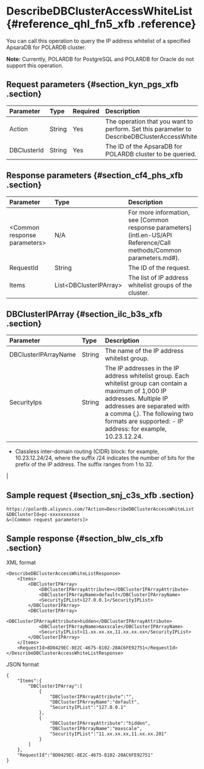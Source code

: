 # DescribeDBClusterAccessWhiteList {#reference_qhl_fn5_xfb .reference}

You can call this operation to query the IP address whitelist of a specified ApsaraDB for POLARDB cluster.

**Note:** Currently, POLARDB for PostgreSQL and POLARDB for Oracle do not support this operation.

## Request parameters {#section_kyn_pgs_xfb .section}

|Parameter|Type|Required|Description|
|:--------|:---|:-------|:----------|
|Action|String|Yes|The operation that you want to perform. Set this parameter to DescribeDBClusterAccessWhiteList.|
|DBClusterId|String|Yes|The ID of the ApsaraDB for POLARDB cluster to be queried.|

## Response parameters {#section_cf4_phs_xfb .section}

|Parameter|Type|Description|
|:--------|:---|:----------|
|<Common response parameters\>|N/A|For more information, see [Common response parameters](intl.en-US/API Reference/Call methods/Common parameters.md#).|
|RequestId|String|The ID of the request.|
|Items|List<DBClusterIPArray\>|The list of IP address whitelist groups of the cluster.|

## DBClusterIPArray {#section_ilc_b3s_xfb .section}

|Parameter|Type|Description|
|:--------|:---|:----------|
|DBClusterIPArrayName|String|The name of the IP address whitelist group.|
|SecurityIps|String|The IP addresses in the IP address whitelist group. Each whitelist group can contain a maximum of 1,000 IP addresses. Multiple IP addresses are separated with a comma \(,\). The following two formats are supported: -   IP address: for example, 10.23.12.24.
-   Classless inter-domain routing \(CIDR\) block: for example, 10.23.12.24/24, where the suffix /24 indicates the number of bits for the prefix of the IP address. The suffix ranges from 1 to 32.

 |

## Sample request {#section_snj_c3s_xfb .section}

``` {#codeblock_862_e09_985}
https://polardb.aliyuncs.com/?Action=DescribeDBClusterAccessWhiteList
&DBClusterId=pc-xxxxxxxxxxx
&<[Common request parameters]>
```

## Sample response {#section_blw_cls_xfb .section}

XML format

``` {#codeblock_zib_gce_d9d}
<DescribeDBClusterAccessWhiteListResponse>  
    <Items>
        <DBClusterIPArray>
            <DBClusterIPArrayAttribute></DBClusterIPArrayAttribute>
            <DBClusterIPArrayName>default</DBClusterIPArrayName>
            <SecurityIPList>127.0.0.1</SecurityIPList>
        </DBClusterIPArray>
        <DBClusterIPArray>
            <DBClusterIPArrayAttribute>hidden</DBClusterIPArrayAttribute>
            <DBClusterIPArrayName>maxscale</DBClusterIPArrayName>
            <SecurityIPList>11.xx.xx.xx,11.xx.xx.xx</SecurityIPList>
        </DBClusterIPArray>
    </Items>
    <RequestId>8D0429EC-8E2C-4675-8102-28AC6FE92751</RequestId>
</DescribeDBClusterAccessWhiteListResponse>
```

JSON format

``` {#codeblock_s0i_tfs_lm6}
{
    "Items":{
        "DBClusterIPArray":[
            {
                "DBClusterIPArrayAttribute":"",
                "DBClusterIPArrayName":"default",
                "SecurityIPList":"127.0.0.1"
            },
            {
                "DBClusterIPArrayAttribute":"hidden",
                "DBClusterIPArrayName":"maxscale",
                "SecurityIPList":"11.xx.xx.xx,11.xx.xx.201"
            }
        ]
    },
    "RequestId":"8D0429EC-8E2C-4675-8102-28AC6FE92751"
}
```

